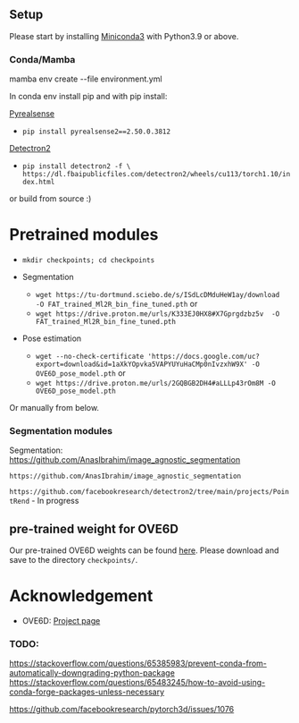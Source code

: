 ## Setup
Please start by installing [Miniconda3](https://conda.io/projects/conda/en/latest/user-guide/install/linux.html) 
with Python3.9 or above.

### Conda/Mamba

mamba env create --file environment.yml

In conda env install pip and with pip install:

[Pyrealsense](https://pypi.org/project/pyrealsense/)
- `pip install pyrealsense2==2.50.0.3812`

[Detectron2](https://detectron2.readthedocs.io/en/latest/tutorials/install.html)
- `pip install detectron2 -f \
  https://dl.fbaipublicfiles.com/detectron2/wheels/cu113/torch1.10/index.html`

or build from source :)

# Pretrained modules
- `mkdir checkpoints; cd checkpoints`
- Segmentation
	- `wget https://tu-dortmund.sciebo.de/s/ISdLcDMduHeW1ay/download  -O FAT_trained_Ml2R_bin_fine_tuned.pth` or 
	- `wget https://drive.proton.me/urls/K333EJ0HX8#X7Gprgdzbz5v  -O FAT_trained_Ml2R_bin_fine_tuned.pth`

- Pose estimation
	- `wget --no-check-certificate 'https://docs.google.com/uc?export=download&id=1aXkYOpvka5VAPYUYuHaCMp0nIvzxhW9X' -O OVE6D_pose_model.pth` or
	- `wget https://drive.proton.me/urls/2GQBGB2DH4#aLLLp43rOm8M -O OVE6D_pose_model.pth`

Or manually from below.

### Segmentation modules
Segmentation: https://github.com/AnasIbrahim/image_agnostic_segmentation

`https://github.com/AnasIbrahim/image_agnostic_segmentation`

`https://github.com/facebookresearch/detectron2/tree/main/projects/PointRend`
	- In progress

## pre-trained weight for OVE6D
Our pre-trained OVE6D weights can be found [here](https://drive.google.com/drive/folders/16f2xOjQszVY4aC-oVboAD-Z40Aajoc1s?usp=sharing). Please download and save to the directory ``checkpoints/``.


# Acknowledgement
- OVE6D: [Project page](https://dingdingcai.github.io/ove6d-pose/) 


### TODO:
https://stackoverflow.com/questions/65385983/prevent-conda-from-automatically-downgrading-python-package
https://stackoverflow.com/questions/65483245/how-to-avoid-using-conda-forge-packages-unless-necessary

https://github.com/facebookresearch/pytorch3d/issues/1076
